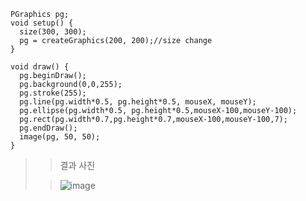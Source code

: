 >
>>
```
PGraphics pg;
void setup() {
  size(300, 300);
  pg = createGraphics(200, 200);//size change
}

void draw() {
  pg.beginDraw();
  pg.background(0,0,255);
  pg.stroke(255);
  pg.line(pg.width*0.5, pg.height*0.5, mouseX, mouseY);
  pg.ellipse(pg.width*0.5, pg.height*0.5,mouseX-100,mouseY-100);
  pg.rect(pg.width*0.7,pg.height*0.7,mouseX-100,mouseY-100,7);
  pg.endDraw();
  image(pg, 50, 50); 
}
```
>
>> 결과 사진
>
>> ![image](https://user-images.githubusercontent.com/52815908/79108733-e7364b80-7db1-11ea-83f1-6f85850a7cd6.png)
